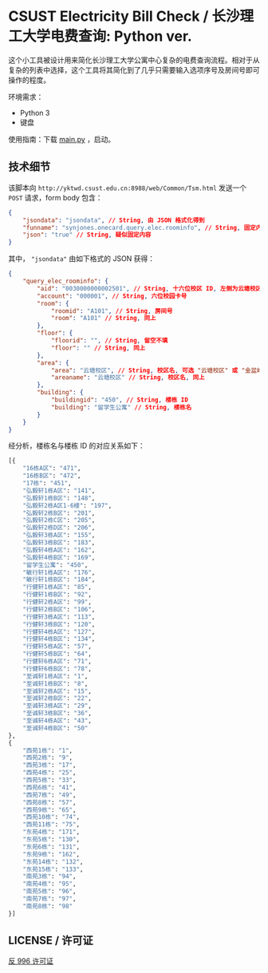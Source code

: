 # CSUST Electricity Bill Check / 长沙理工大学电费查询: Python ver.

这个小工具被设计用来简化长沙理工大学公寓中心复杂的电费查询流程。相对于从复杂的列表中选择，这个工具将其简化到了几乎只需要输入选项序号及房间号即可操作的程度。

环境需求：

- Python 3
- 键盘

使用指南：下载 [main.py](https://github.com/Rachel030219/CSUSTElectricityBillCheck_Python/tree/master/main.py "main.py") ，启动。

## 技术细节

该脚本向 `http://yktwd.csust.edu.cn:8988/web/Common/Tsm.html` 发送一个 `POST` 请求，form body 包含：

```json
{
    "jsondata": "jsondata", // String, 由 JSON 格式化得到
    "funname": "synjones.onecard.query.elec.roominfo", // String, 固定内容
    "json": "true" // String, 疑似固定内容
}
```

其中， `"jsondata"` 由如下格式的 JSON 获得：

```json
{
    "query_elec_roominfo": {
        "aid": "0030000000002501", // String, 十六位校区 ID, 左侧为云塘校区，金盆岭为 "…02"
        "account": "000001", // String, 六位校园卡号
        "room": {
            "roomid": "A101", // String, 房间号
            "room": "A101" // String, 同上
        },
        "floor": {
            "floorid": "", // String, 留空不填
            "floor": "" // String, 同上
        },
        "area": {
            "area": "云塘校区", // String, 校区名, 可选 "云塘校区" 或 "金盆岭校区"
            "areaname": "云塘校区" // String, 校区名, 同上
        },
        "building": {
            "buildingid": "450", // String, 楼栋 ID
            "building": "留学生公寓" // String, 楼栋名
        }
    }
}
```

经分析，楼栋名与楼栋 ID 的对应关系如下：

```python
[{
    "16栋A区": "471",
    "16栋B区": "472",
    "17栋": "451",
    "弘毅轩1栋A区": "141",
    "弘毅轩1栋B区": "148",
    "弘毅轩2栋A区1-6楼": "197",
    "弘毅轩2栋B区": "201",
    "弘毅轩2栋C区": "205",
    "弘毅轩2栋D区": "206",
    "弘毅轩3栋A区": "155",
    "弘毅轩3栋B区": "183",
    "弘毅轩4栋A区": "162",
    "弘毅轩4栋B区": "169",
    "留学生公寓": "450",
    "敏行轩1栋A区": "176",
    "敏行轩1栋B区": "184",
    "行健轩1栋A区": "85",
    "行健轩1栋B区": "92",
    "行健轩2栋A区": "99",
    "行健轩2栋B区": "106",
    "行健轩3栋A区": "113",
    "行健轩3栋B区": "120",
    "行健轩4栋A区": "127",
    "行健轩4栋B区": "134",
    "行健轩5栋A区": "57",
    "行健轩5栋B区": "64",
    "行健轩6栋A区": "71",
    "行健轩6栋B区": "78",
    "至诚轩1栋A区": "1",
    "至诚轩1栋B区": "8",
    "至诚轩2栋A区": "15",
    "至诚轩2栋B区": "22",
    "至诚轩3栋A区": "29",
    "至诚轩3栋B区": "36",
    "至诚轩4栋A区": "43",
    "至诚轩4栋B区": "50"
},
{
    "西苑1栋": "1",
    "西苑2栋": "9",
    "西苑3栋": "17",
    "西苑4栋": "25",
    "西苑5栋": "33",
    "西苑6栋": "41",
    "西苑7栋": "49",
    "西苑8栋": "57",
    "西苑9栋": "65",
    "西苑10栋": "74",
    "西苑11栋": "75",
    "东苑4栋": "171",
    "东苑5栋": "130",
    "东苑6栋": "131",
    "东苑9栋": "162",
    "东苑14栋": "132",
    "东苑15栋": "133",
    "南苑3栋": "94",
    "南苑4栋": "95",
    "南苑5栋": "96",
    "南苑7栋": "97",
    "南苑8栋": "98"
}]
```

## LICENSE / 许可证

[反 996 许可证](./LICENSE)